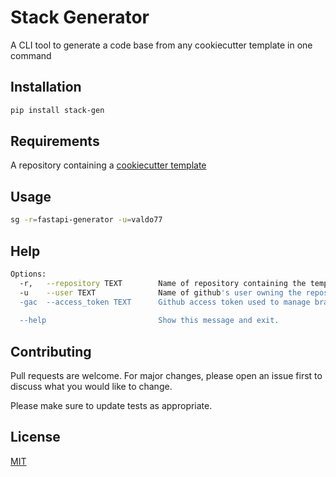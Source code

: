 # Stack Generator

A CLI tool to generate a code base from any cookiecutter template in one command

## Installation

```bash
pip install stack-gen
```

## Requirements

A repository containing a [cookiecutter template](https://www.cookiecutter.io/templates)

## Usage

```bash
sg -r=fastapi-generator -u=valdo77
```

## Help

```bash
Options:
  -r,   --repository TEXT        Name of repository containing the template to generate
  -u    --user TEXT              Name of github's user owning the repository
  -gac  --access_token TEXT      Github access token used to manage branch protection on generation (optional)
                                  
  --help                         Show this message and exit.
```

## Contributing

Pull requests are welcome. For major changes, please open an issue first
to discuss what you would like to change.

Please make sure to update tests as appropriate.

## License

[MIT](https://choosealicense.com/licenses/mit/)

